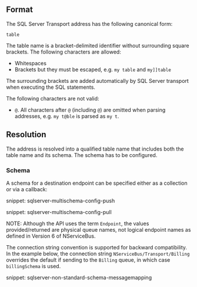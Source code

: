 ## Format

The SQL Server Transport address has the following canonical form:

```
table
```

The table name is a bracket-delimited identifier without surrounding square brackets. The following characters are allowed:
- Whitespaces
- Brackets but they must be escaped, e.g. `my table` and `my]]table`

The surrounding brackets are added automatically by SQL Server transport when executing the SQL statements.

The following characters are not valid:
 - `@`. All characters after `@` (including `@`) are omitted when parsing addresses, e.g. `my t@ble` is parsed as `my t`.

## Resolution

The address is resolved into a qualified table name that includes both the table name and its schema. The schema has to be configured.


### Schema

A schema for a destination endpoint can be specified either as a collection or via a callback:

snippet: sqlserver-multischema-config-push

snippet: sqlserver-multischema-config-pull

NOTE: Although the API uses the term `Endpoint`, the values provided/returned are physical queue names, not logical endpoint names as defined in Version 6 of NServiceBus.

The connection string convention is supported for backward compatibility. In the example below, the connection string `NServiceBus/Transport/Billing` overrides the default if sending to the `Billing` queue, in which case `billingSchema` is used.

snippet: sqlserver-non-standard-schema-messagemapping
